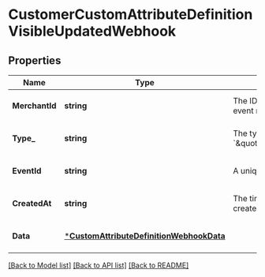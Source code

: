 # CustomerCustomAttributeDefinitionVisibleUpdatedWebhook

## Properties

 Name           | Type                                                                                 | Description                                                                                                          | Notes                        
----------------|--------------------------------------------------------------------------------------|----------------------------------------------------------------------------------------------------------------------|------------------------------
 **MerchantId** | **string**                                                                           | The ID of the seller associated with the event that triggered the event notification.                                | [optional] [default to null] 
 **Type_**      | **string**                                                                           | The type of this event. The value is &#x60;\&quot;customer.custom_attribute_definition.visible.updated\&quot;&#x60;. | [optional] [default to null] 
 **EventId**    | **string**                                                                           | A unique ID for the event notification.                                                                              | [optional] [default to null] 
 **CreatedAt**  | **string**                                                                           | The timestamp that indicates when the event notification was created, in RFC 3339 format.                            | [optional] [default to null] 
 **Data**       | [***CustomAttributeDefinitionWebhookData**](CustomAttributeDefinitionWebhookData.md) |                                                                                                                      | [optional] [default to null] 

[[Back to Model list]](../README.md#documentation-for-models) [[Back to API list]](../README.md#documentation-for-api-endpoints) [[Back to README]](../README.md)

